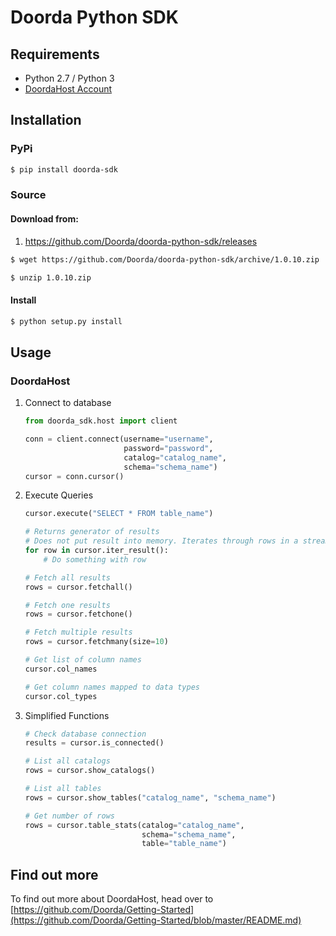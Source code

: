 # Doorda Python SDK


## Requirements

- Python 2.7 / Python 3
- [DoordaHost Account](https://doorda.com)

## Installation

### PyPi
```bash
$ pip install doorda-sdk
```

### Source
#### Download from:
1) https://github.com/Doorda/doorda-python-sdk/releases

```bash
$ wget https://github.com/Doorda/doorda-python-sdk/archive/1.0.10.zip

$ unzip 1.0.10.zip
```
#### Install
```bash
$ python setup.py install
```

## Usage

### DoordaHost

1) Connect to database
    ```python
    from doorda_sdk.host import client

    conn = client.connect(username="username",
                          password="password",
                          catalog="catalog_name",
                          schema="schema_name")
    cursor = conn.cursor()
    ```

2) Execute Queries
    ```python
    cursor.execute("SELECT * FROM table_name")

    # Returns generator of results
    # Does not put result into memory. Iterates through rows in a streaming fashion.
    for row in cursor.iter_result():
        # Do something with row
    
    # Fetch all results
    rows = cursor.fetchall()
    
    # Fetch one results
    rows = cursor.fetchone()
    
    # Fetch multiple results
    rows = cursor.fetchmany(size=10)
    
    # Get list of column names
    cursor.col_names
    
    # Get column names mapped to data types
    cursor.col_types
    ```

3) Simplified Functions

    ```python
    # Check database connection
    results = cursor.is_connected()
    
    # List all catalogs
    rows = cursor.show_catalogs()

    # List all tables
    rows = cursor.show_tables("catalog_name", "schema_name")
    
    # Get number of rows
    rows = cursor.table_stats(catalog="catalog_name", 
                              schema="schema_name",
                              table="table_name")
    ```

## Find out more

To find out more about DoordaHost, head over to [https://github.com/Doorda/Getting-Started](https://github.com/Doorda/Getting-Started/blob/master/README.md)
